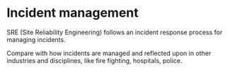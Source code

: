 # Incident management

SRE (Site Reliability Engineering) follows an incident response process for managing incidents.

Compare with how incidents are managed and reflected upon in other industries and disciplines, like fire fighting, hospitals, police.

